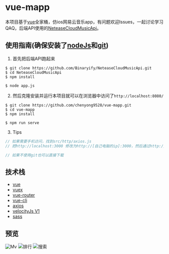 # vue-mapp
本项目基于[vue](https://github.com/vuejs/vue)全家桶，仿ios网易云音乐app，有问题欢迎Issues，一起讨论学习QAQ，后端API使用的[NeteaseCloudMusicApi](https://github.com/Binaryify/NeteaseCloudMusicApi)。

## 使用指南(确保安装了[nodeJs](https://nodejs.org/en/)和[git](https://npm.taobao.org/mirrors/git-for-windows/))

1. 首先把后端API跑起来

```
$ git clone https://github.com/Binaryify/NeteaseCloudMusicApi.git
$ cd NeteaseCloudMusicApi
$ npm install

$ node app.js
```

2. 然后克隆安装并运行本项目就可以在浏览器中访问了`http://localhost:8080/`

```
$ git clone https://github.com/chenyong9528/vue-mapp.git
$ cd vue-mapp
$ npm install

$ npm run serve
```

3. Tips

```javascript
// 如果需要手机访问，找到src/http/axios.js
// 把http://localhost:3000 修改为http://[自己电脑的ip]:3000，然后通过http://[自己电脑的ip]:8080/访问

// 如果不使用git也可以直接下载
```

## 技术栈

- [vue](https://github.com/vuejs/vue)
- [vuex](https://github.com/vuejs/vuex)
- [vue-router](https://github.com/vuejs/vue-router)
- [vue-cli](https://github.com/vuejs/vue-cli)
- [axios](https://github.com/axios/axios)
- [velocityJs V1](https://github.com/julianshapiro/velocity)
- [sass](https://github.com/sass/sass)

## 预览

![Mv](https://img-cdn.7typ.cn/FhiHq3zeV3KUiFYAWw4NBvGcCy1y)
![排行](https://img-cdn.7typ.cn/lnYiiCygmUmZJ5soZfjfzY1JAlw3)
![搜索](https://img-cdn.7typ.cn/lnLKtr7O0g82Ziu05qQDinvSpjiz)
